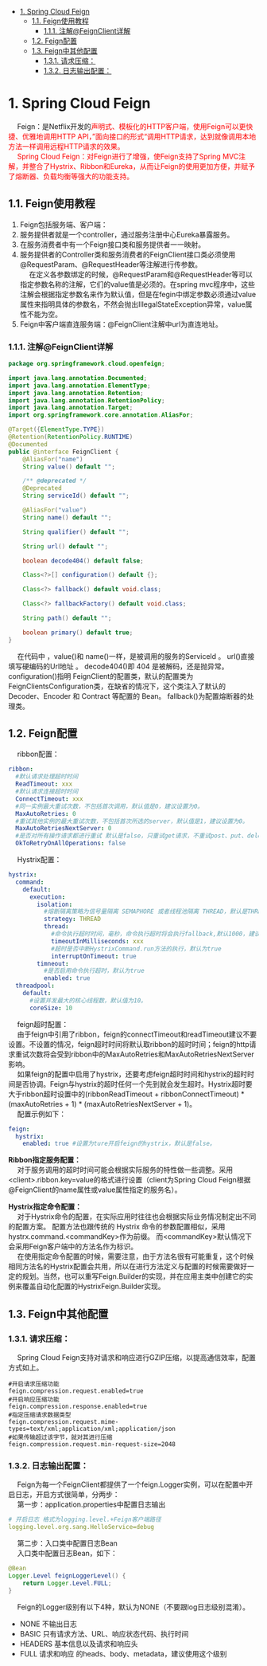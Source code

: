 
<!-- TOC -->

- [1. Spring Cloud Feign](#1-spring-cloud-feign)
    - [1.1. Feign使用教程](#11-feign使用教程)
        - [1.1.1. 注解@FeignClient详解](#111-注解feignclient详解)
    - [1.2. Feign配置](#12-feign配置)
    - [1.3. Feign中其他配置](#13-feign中其他配置)
        - [1.3.1. 请求压缩：](#131-请求压缩)
        - [1.3.2. 日志输出配置：](#132-日志输出配置)

<!-- /TOC -->

# 1. Spring Cloud Feign  
&emsp; Feign：是Netflix开发的<font color = "red">声明式、模板化的HTTP客户端，使用Feign可以更快捷、优雅地调用HTTP API，”面向接口的形式“调用HTTP请求，达到就像调用本地方法一样调用远程HTTP请求的效果。</font>  
&emsp; <font color = "red">Spring Cloud Feign：对Feign进行了增强，使Feign支持了Spring MVC注解，并整合了Hystrix、Ribbon和Eureka，从而让Feign的使用更加方便，并赋予了熔断器、负载均衡等强大的功能支持。</font>  
<!-- 
&emsp; spring-cloud-starter-feign默认引入了Ribbon和Hystrix的依赖，即负载均衡和熔断器的依赖 。  
-->

## 1.1. Feign使用教程  
1. Feign包括服务端、客户端：  
  1. 服务提供者就是一个controller，通过服务注册中心Eureka暴露服务。  
  2. 在服务消费者中有一个Feign接口类和服务提供者一一映射。  
2. 服务提供者的Controller类和服务消费者的FeignClient接口类必须使用@RequestParam、@RequestHeader等注解进行传参数。  
&emsp; 在定义各参数绑定的时候，@RequestParam和@RequestHeader等可以指定参数名称的注解，它们的value值是必须的。在spring mvc程序中，这些注解会根据指定参数名来作为默认值，但是在fegin中绑定参数必须通过value属性来指明具体的参数名，不然会抛出IllegalStateException异常，value属性不能为空。  
3. Feign中客户端直连服务端：@FeignClient注解中url为直连地址。

### 1.1.1. 注解@FeignClient详解  

```java
package org.springframework.cloud.openfeign;

import java.lang.annotation.Documented;
import java.lang.annotation.ElementType;
import java.lang.annotation.Retention;
import java.lang.annotation.RetentionPolicy;
import java.lang.annotation.Target;
import org.springframework.core.annotation.AliasFor;

@Target({ElementType.TYPE})
@Retention(RetentionPolicy.RUNTIME)
@Documented
public @interface FeignClient {
    @AliasFor("name")
    String value() default "";

    /** @deprecated */
    @Deprecated
    String serviceId() default "";

    @AliasFor("value")
    String name() default "";

    String qualifier() default "";

    String url() default "";

    boolean decode404() default false;

    Class<?>[] configuration() default {};

    Class<?> fallback() default void.class;

    Class<?> fallbackFactory() default void.class;

    String path() default "";

    boolean primary() default true;
}
```
&emsp; 在代码中 ，value()和 name()一样，是被调用的服务的Serviceld 。 url()直接填写硬编码的Url地址 。 decode404()即 404 是被解码，还是抛异常。 configuration()指明 FeignClient的配置类，默认的配置类为 FeignClientsConfiguration类，在缺省的情况下，这个类注入了默认的 Decoder、Encoder 和 Contract 等配置的 Bean。 fallback()为配置熔断器的处理类。

## 1.2. Feign配置  

&emsp; ribbon配置：  

```yaml
ribbon:
  #默认请求处理超时时间
  ReadTimeout: xxx
  #默认请求连接超时时间
  ConnectTimeout: xxx
  #同一实例最大重试次数，不包括首次调用，默认值是0，建议设置为0。
  MaxAutoRetries: 0
  #重试其他实例的最大重试次数，不包括首次所选的server，默认值是1，建议设置为0。
  MaxAutoRetriesNextServer: 0
  #是否对所有操作请求都进行重试 默认是false，只重试get请求，不重试post、put、delete请求；建议设置为false。
  OkToRetryOnAllOperations: false
```
&emsp; Hystrix配置：  

```yaml
hystrix:
  command:
    default:
      execution:
        isolation:
          #熔断隔离策略为信号量隔离 SEMAPHORE 或者线程池隔离 THREAD，默认是THREAD，建议公共配置设置为THREAD。
          strategy: THREAD
          thread:
            #命令执行超时时间，毫秒，命令执行超时将会执行fallback,默认1000，建议设置值大于ribbon超时设置中的(ribbonReadTimeout + ribbonConnectTimeout) * (maxAutoRetries + 1) * (maxAutoRetriesNextServer + 1)。
            timeoutInMilliseconds: xxx 
            #超时是否中断HystrixCommand.run方法的执行，默认为true
            interruptOnTimeout: true
        timneout:
          #是否启用命令执行超时，默认为true
          enabled: true
  threadpool:
    default:
      #设置并发最大的核心线程数，默认值为10。
      coreSize: 10
```
&emsp; feign超时配置：  
&emsp; 由于feign中引用了ribbon，feign的connectTimeout和readTimeout建议不要设置。不设置的情况，feign超时时间将默认取ribbon的超时时间；feign的http请求重试次数将会受到ribbon中的MaxAutoRetries和MaxAutoRetriesNextServer影响。  
&emsp; 如果feign的配置中启用了hystrix，还要考虑feign超时时间和hystrix的超时时间是否协调。Feign与hystrix的超时任何一个先到就会发生超时。Hystrix超时要大于ribbon超时设置中的(ribbonReadTimeout + ribbonConnectTimeout) * (maxAutoRetries + 1) * (maxAutoRetriesNextServer + 1)。  
&emsp; 配置示例如下：  

```yaml
feign:
  hystrix:
    enabled: true #设置为ture开启feign的hystrix，默认是false。
```
**Ribbon指定服务配置：**  
&emsp; 对于服务调用的超时时间可能会根据实际服务的特性做一些调整。采用\<client\>.ribbon.key=value的格式进行设置（client为Spring Cloud Feign根据@FeignClient的name属性或value属性指定的服务名）。  

**Hystrix指定命令配置：**  
&emsp; 对于Hystrix命令的配置，在实际应用时往往也会根据实际业务情况制定出不同的配置方案。 配置方法也跟传统的 Hystrix 命令的参数配置相似，采用hystrx.command.<commandKey\>作为前缀。 而<commandKey\>默认情况下会采用Feign客户端中的方法名作为标识。  
&emsp; 在使用指定命令配置的时候，需要注意，由于方法名很有可能重复，这个时候相同方法名的Hystrix配置会共用，所以在进行方法定义与配置的时候需要做好一定的规划。当然，也可以重写Feign.Builder的实现，并在应用主类中创建它的实例来覆盖自动化配置的HystrixFeign.Builder实现。  

## 1.3. Feign中其他配置  
### 1.3.1. 请求压缩：  
&emsp; Spring Cloud Feign支持对请求和响应进行GZIP压缩，以提高通信效率，配置方式如上。  

```properties
#开启请求压缩功能
feign.compression.request.enabled=true
#开启响应压缩功能
feign.compression.response.enabled=true
#指定压缩请求数据类型
feign.compression.request.mime-types=text/xml;application/xml;application/json
#如果传输超过该字节，就对其进行压缩
feign.compression.request.min-request-size=2048
```
### 1.3.2. 日志输出配置：  
&emsp; Feign为每一个FeignClient都提供了一个feign.Logger实例，可以在配置中开启日志，开启方式很简单，分两步：  
&emsp; 第一步：application.properties中配置日志输出  

```yaml
# 开启日志 格式为logging.level.+Feign客户端路径
logging.level.org.sang.HelloService=debug
```

&emsp; 第二步：入口类中配置日志Bean  
&emsp; 入口类中配置日志Bean，如下：  

```java
@Bean
Logger.Level feignLoggerLevel() {
    return Logger.Level.FULL;
}
```
&emsp; Feign的Logger级别有以下4种，默认为NONE（不要跟log日志级别混淆）。  
* NONE 不输出日志  
* BASIC 只有请求方法、URL、响应状态代码、执行时间  
* HEADERS 基本信息以及请求和响应头  
* FULL 请求和响应 的heads、body、metadata，建议使用这个级别  
